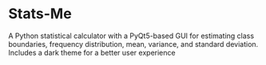 # Stats-Me
A Python statistical calculator with a PyQt5-based GUI for estimating class boundaries, frequency distribution, mean, variance, and standard deviation. Includes a dark theme for a better user experience

